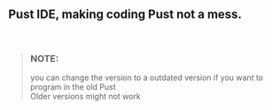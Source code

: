 ## Pust IDE, making coding Pust not a mess.
<br>

> ### NOTE: 
> you can change the version to a outdated version if you want to program in the old Pust <br>
> Older versions might not work <br>
